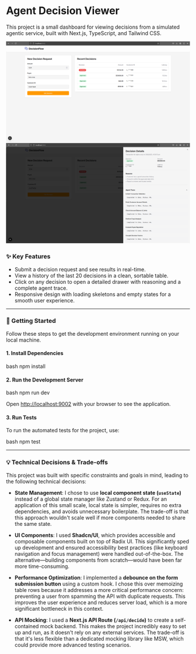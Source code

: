 # Agent Decision Viewer

This project is a small dashboard for viewing decisions from a simulated agentic service, built with Next.js, TypeScript, and Tailwind CSS.

![dashboard](public/dashboard.png)
![drawer](public/drawer.png)

### ✨ Key Features

* Submit a decision request and see results in real-time.
* View a history of the last 20 decisions in a clean, sortable table.
* Click on any decision to open a detailed drawer with reasoning and a complete agent trace.
* Responsive design with loading skeletons and empty states for a smooth user experience.

---

### 🚀 Getting Started

Follow these steps to get the development environment running on your local machine.

#### 1. Install Dependencies

bash
npm install


#### 2. Run the Development Server

bash
npm run dev


Open [http://localhost:9002](http://localhost:9002) with your browser to see the application.

#### 3. Run Tests

To run the automated tests for the project, use:

bash
npm test


---

### 💡 Technical Decisions & Trade-offs

This project was built with specific constraints and goals in mind, leading to the following technical decisions:

* **State Management**: I chose to use **local component state (`useState`)** instead of a global state manager like Zustand or Redux. For an application of this small scale, local state is simpler, requires no extra dependencies, and avoids unnecessary boilerplate. The trade-off is that this approach wouldn't scale well if more components needed to share the same state.

* **UI Components**: I used **Shadcn/UI**, which provides accessible and composable components built on top of Radix UI. This significantly sped up development and ensured accessibility best practices (like keyboard navigation and focus management) were handled out-of-the-box. The alternative—building components from scratch—would have been far more time-consuming.

* **Performance Optimization**: I implemented a **debounce on the form submission button** using a custom hook. I chose this over memoizing table rows because it addresses a more critical performance concern: preventing a user from spamming the API with duplicate requests. This improves the user experience and reduces server load, which is a more significant bottleneck in this context.

* **API Mocking**: I used a **Next.js API Route (`/api/decide`)** to create a self-contained mock backend. This makes the project incredibly easy to set up and run, as it doesn't rely on any external services. The trade-off is that it's less flexible than a dedicated mocking library like MSW, which could provide more advanced testing scenarios.